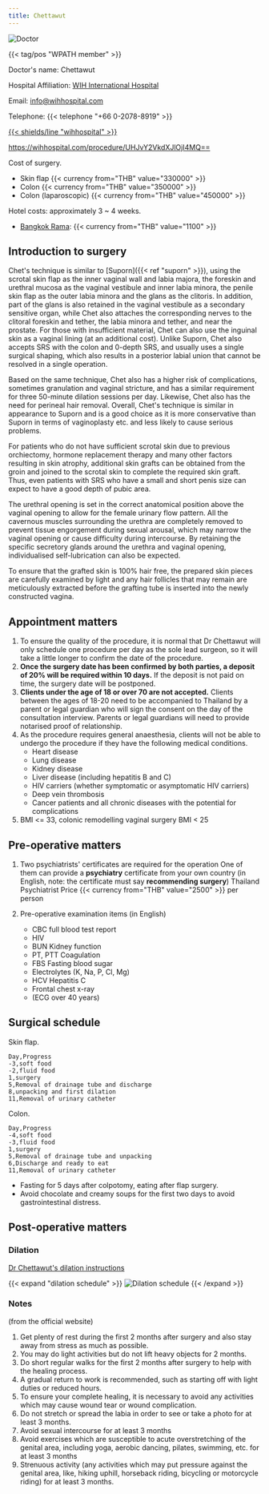 ```yaml
---
title: Chettawut
---
```


![Doctor](/images/srs/thailand/chettawut/doctor.jpg)

{{< tag/pos "WPATH member" >}}

Doctor's name: Chettawut

Hospital Affiliation: [WIH International Hospital](https://goo.gl/maps/oKzSC5dHzwqK1Smm9)

Email: <info@wihhospital.com>

Telephone: {{< telephone "+66 0-2078-8919" >}}

[{{< shields/line "wihhospital" >}}](https://page.line.me/wihhospital)

<https://wihhospital.com/procedure/UHJvY2VkdXJlOjI4MQ==>

Cost of surgery.

- Skin flap {{< currency from="THB" value="330000" >}}
- Colon {{< currency from="THB" value="350000" >}}
- Colon (laparoscopic) {{< currency from="THB" value="450000" >}}

Hotel costs: approximately 3 ~ 4 weeks.

- [Bangkok Rama](https://g.page/BaanSiRi): {{< currency from="THB" value="1100" >}}

## Introduction to surgery

Chet's technique is similar to [Suporn]({{< ref "suporn" >}}), using the scrotal skin flap as the inner vaginal wall and labia majora, the foreskin and urethral mucosa as the vaginal vestibule and inner labia minora, the penile skin flap as the outer labia minora and the glans as the clitoris. In addition, part of the glans is also retained in the vaginal vestibule as a secondary sensitive organ, while Chet also attaches the corresponding nerves to the clitoral foreskin and tether, the labia minora and tether, and near the prostate. For those with insufficient material, Chet can also use the inguinal skin as a vaginal lining (at an additional cost). Unlike Suporn, Chet also accepts SRS with the colon and 0-depth SRS, and usually uses a single surgical shaping, which also results in a posterior labial union that cannot be resolved in a single operation.

Based on the same technique, Chet also has a higher risk of complications, sometimes granulation and vaginal stricture, and has a similar requirement for three 50-minute dilation sessions per day. Likewise, Chet also has the need for perineal hair removal. Overall, Chet's technique is similar in appearance to Suporn and is a good choice as it is more conservative than Suporn in terms of vaginoplasty etc. and less likely to cause serious problems.

For patients who do not have sufficient scrotal skin due to previous orchiectomy, hormone replacement therapy and many other factors resulting in skin atrophy, additional skin grafts can be obtained from the groin and joined to the scrotal skin to complete the required skin graft. Thus, even patients with SRS who have a small and short penis size can expect to have a good depth of pubic area.

The urethral opening is set in the correct anatomical position above the vaginal opening to allow for the female urinary flow pattern. All the cavernous muscles surrounding the urethra are completely removed to prevent tissue engorgement during sexual arousal, which may narrow the vaginal opening or cause difficulty during intercourse. By retaining the specific secretory glands around the urethra and vaginal opening, individualised self-lubrication can also be expected.

To ensure that the grafted skin is 100% hair free, the prepared skin pieces are carefully examined by light and any hair follicles that may remain are meticulously extracted before the grafting tube is inserted into the newly constructed vagina.

## Appointment matters

1. To ensure the quality of the procedure, it is normal that Dr Chettawut will only schedule one procedure per day as the sole lead surgeon, so it will take a little longer to confirm the date of the procedure.
1. **Once the surgery date has been confirmed by both parties, a deposit of 20% will be required within 10 days.** If the deposit is not paid on time, the surgery date will be postponed.
1. **Clients under the age of 18 or over 70 are not accepted.** Clients between the ages of 18-20 need to be accompanied to Thailand by a parent or legal guardian who will sign the consent on the day of the consultation interview. Parents or legal guardians will need to provide notarised proof of relationship.
1. As the procedure requires general anaesthesia, clients will not be able to undergo the procedure if they have the following medical conditions.
   - Heart disease
   - Lung disease
   - Kidney disease
   - Liver disease (including hepatitis B and C)
   - HIV carriers (whether symptomatic or asymptomatic HIV carriers)
   - Deep vein thrombosis
   - Cancer patients and all chronic diseases with the potential for complications
1. BMI <= 33, colonic remodelling vaginal surgery BMI < 25

## Pre-operative matters

1. Two psychiatrists' certificates are required for the operation
   One of them can provide a **psychiatry** certificate from your own country (in English, note: the certificate must say **recommending surgery**)
   Thailand Psychiatrist Price {{< currency from="THB" value="2500" >}} per person

1. Pre-operative examination items (in English)
   - CBC full blood test report
   - HIV
   - BUN Kidney function
   - PT, PTT Coagulation
   - FBS Fasting blood sugar
   - Electrolytes (K, Na, P, Cl, Mg)
   - HCV Hepatitis C
   - Frontal chest x-ray
   - (ECG over 40 years)

## Surgical schedule

Skin flap.

```csv
Day,Progress
-3,soft food
-2,fluid food
1,surgery
5,Removal of drainage tube and discharge
8,unpacking and first dilation
11,Removal of urinary catheter
```

Colon.

```csv
Day,Progress
-4,soft food
-3,fluid food
1,surgery
5,Removal of drainage tube and unpacking
6,Discharge and ready to eat
11,Removal of urinary catheter
```

- Fasting for 5 days after colpotomy, eating after flap surgery.
- Avoid chocolate and creamy soups for the first two days to avoid gastrointestinal distress.

## Post-operative matters

### Dilation

[Dr Chettawut's dilation instructions](http://www.chet-plasticsurgery.com/dr-chettawuts-vaginal-dilatation-instructions/)

{{< expand "dilation schedule" >}}
![Dilation schedule](/images/srs/thailand/chettawut/Vaginal-Dilation-skin-Graft-last-version.jpg)
{{< /expand >}}

### Notes

(from the official website)

1. Get plenty of rest during the first 2 months after surgery and also stay away from stress as much as possible.
1. You may do light activities but do not lift heavy objects for 2 months.
1. Do short regular walks for the first 2 months after surgery to help with the healing process.
1. A gradual return to work is recommended, such as starting off with light duties or reduced hours.
1. To ensure your complete healing, it is necessary to avoid any activities which may cause wound tear or wound complication.
1. Do not stretch or spread the labia in order to see or take a photo for at least 3 months.
1. Avoid sexual intercourse for at least 3 months
1. Avoid exercises which are susceptible to acute overstretching of the genital area, including yoga, aerobic dancing, pilates, swimming, etc. for at least 3 months
1. Strenuous activity (any activities which may put pressure against the genital area, like, hiking uphill, horseback riding, bicycling or motorcycle riding) for at least 3 months.
